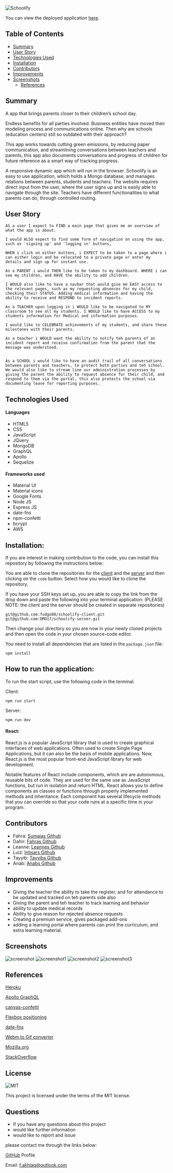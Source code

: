 ![Schoolify](./src/assets/img/homeImg.png)

You can view the deployed application [here](https://schoolify2022.herokuapp.com/).

## Table of Contents

- [Summary](#summary)
- [User Story](#user-story)
- [Technologies Used](#technologies-used)
- [Installation](#installation)
- [Contributors](#contributors)
- [Improvements](#improvements)
- [Screenshots](#screenshots)
  - [References](#References)

## Summary

A app that brings parents closer to their children’s school day.

Endless benefits for all parties involved. Business entities have moved their modeling process and communications online. Then why are schools (education centers) still so outdated with their approach?

This app works towards cutting green emissions, by reducing paper communication, and streamlining conversations between teachers and parents, this app also documents conversations and progress of children for future reference as a smart way of tracking progress.

A responsive dynamic app which will run in the browser. Schoolify is an easy to use application, which holds a Mongo database, and manages relations between parents, students and teachers. The website requires direct input from the user, where the user signs up and is easily able to navigate through the site. Teachers have different functionalities to what parents can do, through controlled routing.

## User Story

```
AS a user I expect to FIND a main page that gives me an overview of what the app is about.

I would ALSO expect to find some form of navigation on using the app, such as 'signing up' and 'logging in' buttons,

WHEN i click on either buttons, i EXPECT to be taken to a page where i can either login and be relocated to a private page or enter my details and sign up for instant use.

As a PARENT i would THEN like to be taken to my dashboard. WHERE i can see my children, and HAVE the ability to add children.

I WOULD also like to have a navbar that would give me EASY access to the relevant pages, such as my requesting absences for my child, checking their STATUS. Adding medical information and having the ability to receive and RESPOND to incident reports.

As a TEACHER upon logging in i WOULD like to be navigated to MY classroom to see all my students. I WOULD like to have ACCESS to my students information for Medical and information purposes.

I would like to CELEBRATE achievements of my students, and share these milestones with their parents.

As a teacher i WOULD want the ability to notify teh parents of an incident report and receive confirmation from the parent that the message was understood.


As a SCHOOL i would like to have an audit trail of all conversations between parents and teachers, to protect both parties and teh school. We would also like to stream line our administration processes by giving the parent the ability to request absence for their child, and respond to them via the portal, this also protects the school via documenting leave for reporting purposes.

```

## Technologies Used

#### Languages

- HTML5
- CSS
- JavaScript
- JQuery
- MongoDB
- GraphQL
- Apollo
- Sequelize

#### Frameworks used

- Material UI
- Material icons
- Google Fonts
- Node JS
- Express JS
- date-fns
- npm-confetti
- bcrypt
- AWS

## Installation:

If you are interest in making contribution to the code, you can install this repository by following the instructions below:

You are able to clone the repositories for the [client](https://github.com/DMO17/schoolify-client) and the [server](https://github.com/DMO17/schoolify-server) and then clicking on the `code` button. Select how you would like to clone the repository.

If you have your SSH keys set up, you are able to copy the link from the drop down and paste the following into your terminal application:
(PLEASE NOTE: the client and the server should be created in separate repositories)

```
git@github.com:fudge88/schoolify-client.git
git@github.com:DMO17/schoolify-server.git
```

Then change your directory so you are now in your newly cloned projects and then open the code in your chosen source-code editor.

You need to install all dependencies that are listed in the `package.json` file:

```
npm install
```

## How to run the application:

To run the start script, use the following code in the terminal.

Client:

```
npm run start
```

Server:

```
npm run dev
```

#### React:

React.js is a popular JavaScript library that is used to create graphical interfaces of web applications. Often used to create Single Page Applications, but it can also be the basis of mobile applications. Now, React.js is the most popular front-end JavaScript library for web development.

Notable features of React include components, which are are autonomous, reusable bits of code. They are used for the same use as JavaScript functions, but run in isolation and return HTML. React allows you to define components as classes or functions through properly implemented methods and inheritance. Each component has several lifecycle methods that you can override so that your code runs at a specific time in your program.

## Contributors

- Fahra: [Sumaias Github](https://github.com/fudge88)
- Dahir: [Fahras Github](https://github.com/DMO17)
- Leanne: [Leannes Github](https://github.com/lenny-g)
- Luiz: [Intisars Github](https://github.com/luizfroes)
- Tayyib: [Tayyibs Github](https://github.com/Tayyibm21)
- Anab: [Anabs Github](https://github.com/anabwarsame)

## Improvements

- Giving the teacher the ability to take the register, and for attendance to be updated and tracked on teh parents side also
- Giving the parent and teh teacher to track learning and behavior
- ability to update medical records
- Ability to give reason for rejected absence requests
- Creating a premium service, gives packaged add-ons
- adding a learning portal where parents can print the curriculum, and extra learning material.

## Screenshots

![screenshot](./src/assets/img/schoolify.PNG)
![screenshot1](./src/assets/img/Capture.PNG)
![screenshot2](./src/assets/img/Capture2.PNG)
![screenshot3](./src/assets/img/Capture3.PNG)

## References

[Heroku](https://id.heroku.com/)

[Apollo GraphQL](https://www.apollographql.com/)

[canvas-confetti](https://www.npmjs.com/package/canvas-confetti)

[Flexbox positioning](https://developer.mozilla.org/en-US/docs/Web/CSS/CSS_Flexible_Box_Layout/Aligning_Items_in_a_Flex_Container)

[date-fns](https://date-fns.org/)

[Webm to Gif converter](https://cloudconvert.com/webm-to-gif)

[Mozilla.org](https://developer.mozilla.org/en-US/docs/Web/JavaScript/)

[StackOverflow](https://stackoverflow.com/)

## License

![MIT](https://img.shields.io/static/v1?label=MIT&message=License&color=<COLOR>)

This project is licensed under the terms of the MIT license.

## Questions

- If you have any questions about this project
- would like further information
- would like to report and issue

please contact me through the links below:

[GitHub](https://github.com/fudge88) Profile

Email: f.akhlaq@outlook.com

